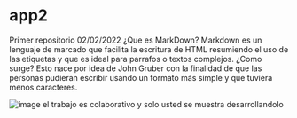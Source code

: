 # app2
Primer repositorio
02/02/2022
¿Que es MarkDown?
Markdown es un lenguaje de marcado que facilita la escritura de HTML resumiendo el uso de las etiquetas y que es ideal para parrafos o textos complejos.
¿Como surge?
Esto nace por idea de John Gruber con la finalidad de que las personas pudieran escribir usando un formato más simple y que tuviera menos caracteres.

![image](https://user-images.githubusercontent.com/89423167/152165259-97fe11b7-0a4f-43bd-a486-9930e2244bb3.png)
el trabajo es colaborativo y solo usted se muestra desarrollandolo 
